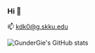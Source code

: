 ### Hi 👋

📫 [kdk0@g.skku.edu](https://mailto:kdk0@g.skku.edu)  


![GunderGie's GitHub stats](https://github-readme-stats.vercel.app/api?username=GunderGie&show_icons=true&theme=vue-dark)
<!--
**GunderGie/GunderGie** is a ✨ _special_ ✨ repository because its `README.md` (this file) appears on your GitHub profile.

Here are some ideas to get you started:

- 🔭 I’m currently working on ...
- 🌱 I’m currently learning ...
- 👯 I’m looking to collaborate on ...
- 🤔 I’m looking for help with ...
- 💬 Ask me about ...
- 📫 How to reach me: ...
- 😄 Pronouns: ...
- ⚡ Fun fact: ...
-->
